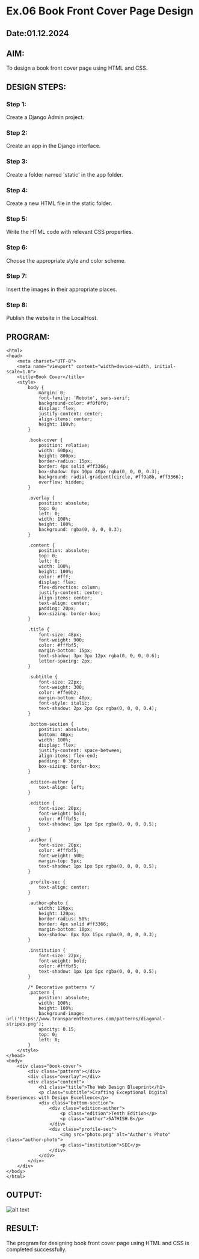 # Ex.06 Book Front Cover Page Design
## Date:01.12.2024

## AIM:
To design a book front cover page using HTML and CSS.

## DESIGN STEPS:

### Step 1:
Create a Django Admin project.

### Step 2:
Create an app in the Django interface.

### Step 3:
Create a folder named 'static' in the app folder.

### Step 4:
Create a new HTML file in the static folder.

### Step 5:
Write the HTML code with relevant CSS properties.

### Step 6:
Choose the appropriate style and color scheme.

### Step 7:
Insert the images in their appropriate places.

### Step 8:
Publish the website in the LocalHost.

## PROGRAM:
```
<html>
<head>
    <meta charset="UTF-8">
    <meta name="viewport" content="width=device-width, initial-scale=1.0">
    <title>Book Cover</title>
    <style>
        body {
            margin: 0;
            font-family: 'Roboto', sans-serif;
            background-color: #f0f0f0;
            display: flex;
            justify-content: center;
            align-items: center;
            height: 100vh;
        }

        .book-cover {
            position: relative;
            width: 600px;
            height: 800px;
            border-radius: 15px;
            border: 4px solid #ff3366;
            box-shadow: 0px 10px 40px rgba(0, 0, 0, 0.3);
            background: radial-gradient(circle, #ff9a8b, #ff3366);
            overflow: hidden;
        }

        .overlay {
            position: absolute;
            top: 0;
            left: 0;
            width: 100%;
            height: 100%;
            background: rgba(0, 0, 0, 0.3);
        }

        .content {
            position: absolute;
            top: 0;
            left: 0;
            width: 100%;
            height: 100%;
            color: #fff;
            display: flex;
            flex-direction: column;
            justify-content: center;
            align-items: center;
            text-align: center;
            padding: 20px;
            box-sizing: border-box;
        }

        .title {
            font-size: 48px;
            font-weight: 900;
            color: #fffbf5;
            margin-bottom: 15px;
            text-shadow: 3px 3px 12px rgba(0, 0, 0, 0.6);
            letter-spacing: 2px;
        }

        .subtitle {
            font-size: 22px;
            font-weight: 300;
            color: #ffe0b2;
            margin-bottom: 40px;
            font-style: italic;
            text-shadow: 2px 2px 6px rgba(0, 0, 0, 0.4);
        }

        .bottom-section {
            position: absolute;
            bottom: 40px;
            width: 100%;
            display: flex;
            justify-content: space-between;
            align-items: flex-end;
            padding: 0 30px;
            box-sizing: border-box;
        }

        .edition-author {
            text-align: left;
        }

        .edition {
            font-size: 20px;
            font-weight: bold;
            color: #fffbf5;
            text-shadow: 1px 1px 5px rgba(0, 0, 0, 0.5);
        }

        .author {
            font-size: 20px;
            color: #fffbf5;
            font-weight: 500;
            margin-top: 5px;
            text-shadow: 1px 1px 5px rgba(0, 0, 0, 0.5);
        }

        .profile-sec {
            text-align: center;
        }

        .author-photo {
            width: 120px;
            height: 120px;
            border-radius: 50%;
            border: 4px solid #ff3366;
            margin-bottom: 10px;
            box-shadow: 0px 0px 15px rgba(0, 0, 0, 0.3);
        }

        .institution {
            font-size: 22px;
            font-weight: bold;
            color: #fffbf5;
            text-shadow: 1px 1px 5px rgba(0, 0, 0, 0.5);
        }

        /* Decorative patterns */
        .pattern {
            position: absolute;
            width: 100%;
            height: 100%;
            background-image: url('https://www.transparenttextures.com/patterns/diagonal-stripes.png');
            opacity: 0.15;
            top: 0;
            left: 0;
        }
    </style>
</head>
<body>
    <div class="book-cover">
        <div class="pattern"></div>
        <div class="overlay"></div>
        <div class="content">
            <h1 class="title">The Web Design Blueprint</h1>
            <p class="subtitle">Crafting Exceptional Digital Experiences with Design Excellence</p>
            <div class="bottom-section">
                <div class="edition-author">
                    <p class="edition">Tenth Edition</p>
                    <p class="author">SATHISH.B</p>
                </div>
                <div class="profile-sec">
                    <img src="photo.png" alt="Author's Photo" class="author-photo">
                    <p class="institution">SEC</p>
                </div>
            </div>
        </div>
    </div>
</body>
</html>

 ```

## OUTPUT:
![alt text](<Screenshot (56).png>)
## RESULT:
The program for designing book front cover page using HTML and CSS is completed successfully.
